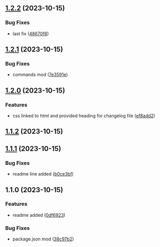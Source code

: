 

## [1.2.2](https://github.com/ayushsgithub/delete/compare/1.2.1...1.2.2) (2023-10-15)


### Bug Fixes

* last fix ([48670f8](https://github.com/ayushsgithub/delete/commit/48670f8046446b3d66464c2c0dc90d8ff72fb75b))

## [1.2.1](https://github.com/ayushsgithub/delete/compare/1.2.0...1.2.1) (2023-10-15)


### Bug Fixes

* commands mod ([7e3591e](https://github.com/ayushsgithub/delete/commit/7e3591eb7a854f8cc8b7eaab84e05cadefca2727))

## [1.2.0](https://github.com/ayushsgithub/delete/compare/1.1.2...1.2.0) (2023-10-15)


### Features

* css linked to html and provided heading for changelog file ([ef8add2](https://github.com/ayushsgithub/delete/commit/ef8add2030215f6ed30d5aa93ffd044cc57dd07a))

## [1.1.2](https://github.com/ayushsgithub/delete/compare/1.1.1...1.1.2) (2023-10-15)

## [1.1.1](https://github.com/ayushsgithub/delete/compare/1.1.0...1.1.1) (2023-10-15)


### Bug Fixes

* readme line added ([b0ce3bf](https://github.com/ayushsgithub/delete/commit/b0ce3bf986c8daeaa752a5a8d58579ad978c410f))

## 1.1.0 (2023-10-15)


### Features

* readme added ([0df6923](https://github.com/ayushsgithub/delete/commit/0df692347ab2296fc13d197546638d00756516ca))


### Bug Fixes

* package.json mod ([38c97b2](https://github.com/ayushsgithub/delete/commit/38c97b20725a18d0ce7f338293088aad0060afd8))